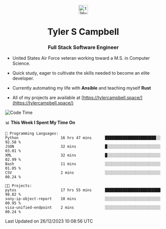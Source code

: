 <p align="center">
<a href="https://www.linkedin.com/in/t36campbell" target="blank"><img align="center" src="https://ik.imagekit.io/t36campbell/Portfolio/linkedin.png.original_m8bbGgPh6.png" alt="t36campbell" height="30" width="30" /></a>
</p>
<h1 align="center">Tyler S Campbell</h1>
<h3 align="center">Full Stack Software Engineer</h3>

* United States Air Force veteran working toward a M.S. in Computer Science.

* Quick study, eager to cultivate the skills needed to become an elite developer.

* Currently automating my life with **Ansible** and teaching myself **Rust**

* All of my projects are available at [https://tylercampbell.space/](https://tylercampbell.space/)

<!--START_SECTION:waka-->
![Code Time](http://img.shields.io/badge/Code%20Time-3%2C064%20hrs%2011%20mins-blue)

📊 **This Week I Spent My Time On** 

```text
💬 Programming Languages: 
Python                   16 hrs 47 mins      ███████████████████████░░   92.58 % 
JSON                     32 mins             █░░░░░░░░░░░░░░░░░░░░░░░░   03.01 % 
XML                      32 mins             █░░░░░░░░░░░░░░░░░░░░░░░░   02.99 % 
Bash                     11 mins             ░░░░░░░░░░░░░░░░░░░░░░░░░   01.05 % 
CSV                      2 mins              ░░░░░░░░░░░░░░░░░░░░░░░░░   00.24 % 

🐱‍💻 Projects: 
pytos                    17 hrs 55 mins      █████████████████████████   98.82 % 
sony-ip-object-report    10 mins             ░░░░░░░░░░░░░░░░░░░░░░░░░   00.95 % 
visa-unified-endpoint    2 mins              ░░░░░░░░░░░░░░░░░░░░░░░░░   00.24 % 
```


 Last Updated on 26/12/2023 10:08:56 UTC
<!--END_SECTION:waka-->
